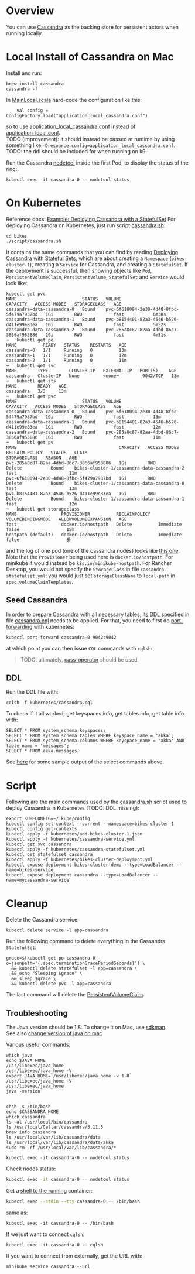 # Overview
You can use [Cassandra](http://cassandra.apache.org) as the backing store for persistent actors when running locally.

# Local Install of Cassandra on Mac
Install and run:
```
brew install cassandra
cassandra -f
```

In [MainLocal.scala](../src/main/scala/akka/sample/bikes/MainLocal.scala) hard-code the configuration like this:
```
    val config = ConfigFactory.load("application_local_cassandra.conf")
```
so to use [application_local_cassandra.conf](../src/main/resources/application_local_cassandra.conf)
instead of [application_local.conf](../src/main/resources/application_local.conf).  
TODO (improvement): it should instead be passed at runtime by using something like
`-Dresource.config=application_local_cassandra.conf`.  
TODO: the ddl should be included for when running on k9.

Run the Cassandra [nodetool](https://cwiki.apache.org/confluence/display/CASSANDRA2/NodeTool)
inside the first Pod, to display the status of the ring:
```
kubectl exec -it cassandra-0 -- nodetool status
```

# On Kubernetes
Reference docs: [Example: Deploying Cassandra with a StatefulSet](https://kubernetes.io/docs/tutorials/stateful-application/cassandra/)
For deploying Cassandra on Kubernetes, just run script [cassandra.sh](../scripts/cassandra.sh):
```
cd bikes
./script/cassandra.sh
```
It contains the same commands that you can find by reading
[Deploying Cassandra with Stateful Sets](https://kubernetes.io/docs/tutorials/stateful-application/cassandra/),
which are about creating a `Namespace` (`bikes-cluster-1`), creating a `Service` for Cassandra, and creating a
`StatefulSet`. If the deployment is successful, then showing objects like `Pod`, `PersistentVolumeClaim`, `PersistentVolume`,
`StatefulSet` and `Service` would look like:
```
kubectl get pvc
NAME                         STATUS   VOLUME                                     CAPACITY   ACCESS MODES   STORAGECLASS   AGE
cassandra-data-cassandra-0   Bound    pvc-6f618094-2e30-4d48-8fbc-5f479a7937bd   1Gi        RWO            fast           6m38s
cassandra-data-cassandra-1   Bound    pvc-b8154401-82a3-4546-b526-d411e99e83ea   1Gi        RWO            fast           5m52s
cassandra-data-cassandra-2   Bound    pvc-285a8c87-82aa-4dbd-86c7-3866af953886   1Gi        RWO            fast           4m51s
➜   kubectl get po
NAME          READY   STATUS    RESTARTS   AGE
cassandra-0   1/1     Running   0          13m
cassandra-1   1/1     Running   0          12m
cassandra-2   1/1     Running   0          11m
➜   kubectl get svc
NAME        TYPE        CLUSTER-IP   EXTERNAL-IP   PORT(S)    AGE
cassandra   ClusterIP   None         <none➜         9042/TCP   13m
➜   kubectl get sts
NAME        READY   AGE
cassandra   3/3     13m
➜   kubectl get pvc
NAME                         STATUS   VOLUME                                     CAPACITY   ACCESS MODES   STORAGECLASS   AGE
cassandra-data-cassandra-0   Bound    pvc-6f618094-2e30-4d48-8fbc-5f479a7937bd   1Gi        RWO            fast           13m
cassandra-data-cassandra-1   Bound    pvc-b8154401-82a3-4546-b526-d411e99e83ea   1Gi        RWO            fast           12m
cassandra-data-cassandra-2   Bound    pvc-285a8c87-82aa-4dbd-86c7-3866af953886   1Gi        RWO            fast           11m
➜   kubectl get pv
NAME                                       CAPACITY   ACCESS MODES   RECLAIM POLICY   STATUS   CLAIM                                        STORAGECLASS   REASON   AGE
pvc-285a8c87-82aa-4dbd-86c7-3866af953886   1Gi        RWO            Delete           Bound    bikes-cluster-1/cassandra-data-cassandra-2   fast                    11m
pvc-6f618094-2e30-4d48-8fbc-5f479a7937bd   1Gi        RWO            Delete           Bound    bikes-cluster-1/cassandra-data-cassandra-0   fast                    13m
pvc-b8154401-82a3-4546-b526-d411e99e83ea   1Gi        RWO            Delete           Bound    bikes-cluster-1/cassandra-data-cassandra-1   fast                    12m
➜   kubectl get storageclass
NAME                 PROVISIONER          RECLAIMPOLICY   VOLUMEBINDINGMODE   ALLOWVOLUMEEXPANSION   AGE
fast                 docker.io/hostpath   Delete          Immediate           false                  15m
hostpath (default)   docker.io/hostpath   Delete          Immediate           false                  8h
```
and the log of one pod (one of the cassandra nodes) looks like [this one](resources/cassandra-0.log.md).  
Note that the `Provisioner` being used here is `docker.io/hostpath`. For minikube it would instead be
`k8s.io/minikube-hostpath`. For Rancher Desktop, you would not specify the `StorageClass` in file
`cassandra-statefulset.yml`: you would just set `storageClassName` to `local-path` in `spec.volumeClaimTemplates`.

## Seed Cassandra
In order to prepare Cassandra with all necessary tables, its DDL specified in file [cassandra.cql](cassandra.cql)
needs to be applied. For that, you need to first do
[port-forwarding](https://kubernetes.io/docs/tasks/access-application-cluster/port-forward-access-application-cluster/)
with kubernetes:
```
kubectl port-forward cassandra-0 9042:9042
```
at which point you can then issue `CQL` commands with `cqlsh`:

> TODO: ultimately, [cass-operator](https://docs.datastax.com/en/cass-operator/doc/cass-operator/cassOperatorConnectToK8sFromOutsideCluster.html)
> should be used.

## DDL
Run the DDL file with:
```
cqlsh -f kubernetes/cassandra.cql
```
To check if it all worked, get keyspaces info, get tables info, get table info with:
```
SELECT * FROM system_schema.keyspaces;
SELECT * FROM system_schema.tables WHERE keyspace_name = 'akka';
SELECT * FROM system_schema.columns WHERE keyspace_name = 'akka' AND table_name = 'messages';
SELECT * FROM akka.messages;
```
See [here](cassandra_tables.md) for some sample output of the select commands above.

# Script
Following are the main commands used by the [cassandra.sh](../scripts/cassandra.sh)
script used to deploy Cassandra in Kubernetes (TODO: DDL missing):
```
export KUBECONFIG=~/.kube/config
kubectl config set-context --current --namespace=bikes-cluster-1
kubectl config get-contexts
kubectl apply -f kubernetes/add-bikes-cluster-1.json
kubectl apply -f kubernetes/cassandra-service.yml
kubectl get svc cassandra
kubectl apply -f kubernetes/cassandra-statefulset.yml
kubectl get statefulset cassandra
kubectl apply -f kubernetes/bikes-cluster-deployment.yml
kubectl expose deployment bikes-cluster-demo --type=LoadBalancer --name=bikes-service
kubectl expose deployment cassandra --type=LoadBalancer --name=mycassandra-service
```

# Cleanup
Delete the Cassandra service:
```
kubectl delete service -l app=cassandra
```

Run the following command to delete everything in the Cassandra `StatefulSet`:
```
grace=$(kubectl get po cassandra-0 -o=jsonpath='{.spec.terminationGracePeriodSeconds}') \
  && kubectl delete statefulset -l app=cassandra \
  && echo "Sleeping $grace" \
  && sleep $grace \
  && kubectl delete pvc -l app=cassandra
```

The last command will delete the
[PersistentVolumeClaim](https://kubernetes.io/docs/concepts/storage/persistent-volumes/#persistentvolumeclaims).


## Troubleshooting
The Java version should be 1.8. To change it on Mac, use [sdkman](https://sdkman.io/).  
See also [change version of java on mac](https://stackoverflow.com/questions/21964709/how-to-set-or-change-the-default-java-jdk-version-on-os-x)

Various useful commands:
```
which java
echo $JAVA_HOME
/usr/libexec/java_home
/usr/libexec/java_home -V
export JAVA_HOME=`/usr/libexec/java_home -v 1.8`
/usr/libexec/java_home -V
/usr/libexec/java_home
java -version


chsh -s /bin/bash
echo $CASSANDRA_HOME
which cassandra
ls -al /usr/local/bin/cassandra
ls /usr/local/Cellar/cassandra/3.11.5
brew info cassandra
ls /usr/local/var/lib/cassandra/data
ls /usr/local/var/lib/cassandra/data/akka
sudo rm -rf /usr/local/var/lib/cassandra/*

kubectl exec -it cassandra-0 -- nodetool status
```
Check nodes status:

```bash
kubectl exec -it cassandra-0 -- nodetool status
```

Get a [shell to the running](https://kubernetes.io/docs/tasks/debug/debug-application/get-shell-running-container/)
container:

```bash
kubectl exec --stdin --tty cassandra-0 -- /bin/bash
```
same as:
```shell
kubectl exec -it cassandra-0 -- /bin/bash
```
If we just want to connect `cqlsh`:
```
kubectl exec -it cassandra-0 -- cqlsh
```
If you want to connect from externally, get the URL with:
```
minikube service cassandra --url
```

